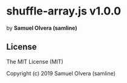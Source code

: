 # shuffle-array.js v1.0.0
by  **Samuel Olvera (samline)**

## License
The MIT License (MIT)

Copyright (c) 2019 Samuel Olvera (samline)
